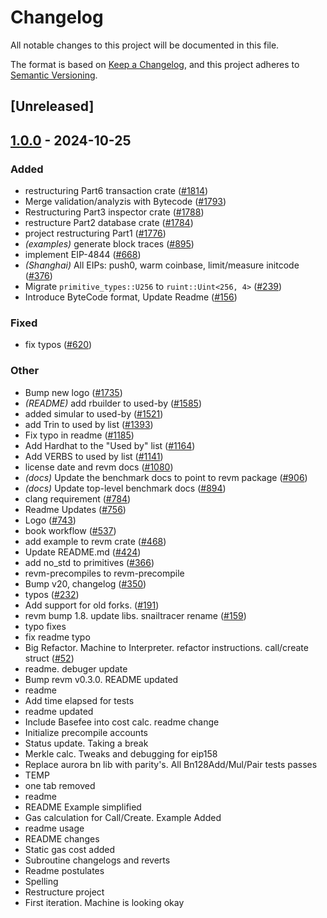 # Changelog

All notable changes to this project will be documented in this file.

The format is based on [Keep a Changelog](https://keepachangelog.com/en/1.0.0/),
and this project adheres to [Semantic Versioning](https://semver.org/spec/v2.0.0.html).

## [Unreleased]

## [1.0.0](https://github.com/alessandromazza98/revm/releases/tag/revm-inspector-v1.0.0) - 2024-10-25

### Added

- restructuring Part6 transaction crate ([#1814](https://github.com/alessandromazza98/revm/pull/1814))
- Merge validation/analyzis with Bytecode ([#1793](https://github.com/alessandromazza98/revm/pull/1793))
- Restructuring Part3 inspector crate ([#1788](https://github.com/alessandromazza98/revm/pull/1788))
- restructure Part2 database crate ([#1784](https://github.com/alessandromazza98/revm/pull/1784))
- project restructuring Part1 ([#1776](https://github.com/alessandromazza98/revm/pull/1776))
- *(examples)* generate block traces ([#895](https://github.com/alessandromazza98/revm/pull/895))
- implement EIP-4844 ([#668](https://github.com/alessandromazza98/revm/pull/668))
- *(Shanghai)* All EIPs: push0, warm coinbase, limit/measure initcode ([#376](https://github.com/alessandromazza98/revm/pull/376))
- Migrate `primitive_types::U256` to `ruint::Uint<256, 4>` ([#239](https://github.com/alessandromazza98/revm/pull/239))
- Introduce ByteCode format, Update Readme ([#156](https://github.com/alessandromazza98/revm/pull/156))

### Fixed

- fix typos ([#620](https://github.com/alessandromazza98/revm/pull/620))

### Other

- Bump new logo ([#1735](https://github.com/alessandromazza98/revm/pull/1735))
- *(README)* add rbuilder to used-by ([#1585](https://github.com/alessandromazza98/revm/pull/1585))
- added simular to used-by ([#1521](https://github.com/alessandromazza98/revm/pull/1521))
- add Trin to used by list ([#1393](https://github.com/alessandromazza98/revm/pull/1393))
- Fix typo in readme ([#1185](https://github.com/alessandromazza98/revm/pull/1185))
- Add Hardhat to the "Used by" list ([#1164](https://github.com/alessandromazza98/revm/pull/1164))
- Add VERBS to used by list ([#1141](https://github.com/alessandromazza98/revm/pull/1141))
- license date and revm docs ([#1080](https://github.com/alessandromazza98/revm/pull/1080))
- *(docs)* Update the benchmark docs to point to revm package ([#906](https://github.com/alessandromazza98/revm/pull/906))
- *(docs)* Update top-level benchmark docs ([#894](https://github.com/alessandromazza98/revm/pull/894))
- clang requirement ([#784](https://github.com/alessandromazza98/revm/pull/784))
- Readme Updates ([#756](https://github.com/alessandromazza98/revm/pull/756))
- Logo ([#743](https://github.com/alessandromazza98/revm/pull/743))
- book workflow ([#537](https://github.com/alessandromazza98/revm/pull/537))
- add example to revm crate ([#468](https://github.com/alessandromazza98/revm/pull/468))
- Update README.md ([#424](https://github.com/alessandromazza98/revm/pull/424))
- add no_std to primitives ([#366](https://github.com/alessandromazza98/revm/pull/366))
- revm-precompiles to revm-precompile
- Bump v20, changelog ([#350](https://github.com/alessandromazza98/revm/pull/350))
- typos ([#232](https://github.com/alessandromazza98/revm/pull/232))
- Add support for old forks. ([#191](https://github.com/alessandromazza98/revm/pull/191))
- revm bump 1.8. update libs. snailtracer rename ([#159](https://github.com/alessandromazza98/revm/pull/159))
- typo fixes
- fix readme typo
- Big Refactor. Machine to Interpreter. refactor instructions. call/create struct ([#52](https://github.com/alessandromazza98/revm/pull/52))
- readme. debuger update
- Bump revm v0.3.0. README updated
- readme
- Add time elapsed for tests
- readme updated
- Include Basefee into cost calc. readme change
- Initialize precompile accounts
- Status update. Taking a break
- Merkle calc. Tweaks and debugging for eip158
- Replace aurora bn lib with parity's. All Bn128Add/Mul/Pair tests passes
- TEMP
- one tab removed
- readme
- README Example simplified
- Gas calculation for Call/Create. Example Added
- readme usage
- README changes
- Static gas cost added
- Subroutine changelogs and reverts
- Readme postulates
- Spelling
- Restructure project
- First iteration. Machine is looking okay
